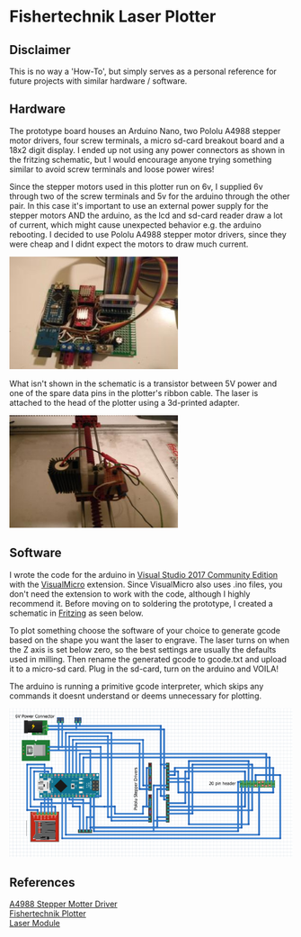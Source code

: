 # Fishertechnik Laser Plotter

## Disclaimer

This is no way a 'How-To', but simply serves as a personal reference for future projects with similar hardware / software.

## Hardware

The prototype board houses an Arduino Nano, two Pololu A4988 stepper motor drivers, four screw terminals, a micro sd-card breakout board and a 18x2 digit display. I ended up not using any power connectors as shown in the fritzing schematic, but I would encourage anyone trying something similar to avoid screw terminals and loose power wires! 

Since the stepper motors used in this plotter run on 6v, I supplied 6v through two of the screw terminals and 5v for the arduino through the other pair. In this case it's important to use an external power supply for the stepper motors AND the arduino, as the lcd and sd-card reader draw a lot of current, which might cause unexpected behavior e.g. the arduino rebooting. I decided to use Pololu A4988 stepper motor drivers, since they were cheap and I didnt expect the motors to draw much current.

<img alt="Plotter Board" src="images/plotter-board.jpg" height="200px" width="300px"/>

What isn't shown in the schematic is a transistor between 5V power and one of the spare data pins in the plotter's ribbon cable. The laser is attached to the head of the plotter using a 3d-printed adapter.

<img alt="Plotter Head" src="images/plotter-head.jpg" height="200px" width="300px"/>


## Software

I wrote the code for the arduino in [Visual Studio 2017 Community Edition](https://visualstudio.microsoft.com/downloads/) with the [VisualMicro](https://www.visualmicro.com/) extension. Since VisualMicro also uses .ino files, you don't need the extension to work with the code, although I highly recommend it. Before moving on to soldering the prototype, I created a schematic in [Fritzing](http://fritzing.org/home/) as seen below. 

To plot something choose the software of your choice to generate gcode based on the shape you want the laser to engrave. The laser turns on when the Z axis is set below zero, so the best settings are usually the defaults used in milling. Then rename the generated gcode to gcode.txt and upload it to a micro-sd card. Plug in the sd-card, turn on the arduino and VOILA!

The arduino is running a primitive gcode interpreter, which skips any commands it doesnt understand or deems unnecessary for plotting.

![Plotter Driver Layout](images/schematic.PNG)


## References

[A4988 Stepper Motter Driver](https://www.pololu.com/product/1182)   
[Fishertechnik Plotter](http://ft-datenbank.de/web_document.php?id=695a76ad-4e9f-4d97-b8d0-891ff10766a1)   
[Laser Module](https://www.amazon.de/gp/product/B06XGCW5G7/ref=oh_aui_detailpage_o04_s00?ie=UTF8&psc=1)

